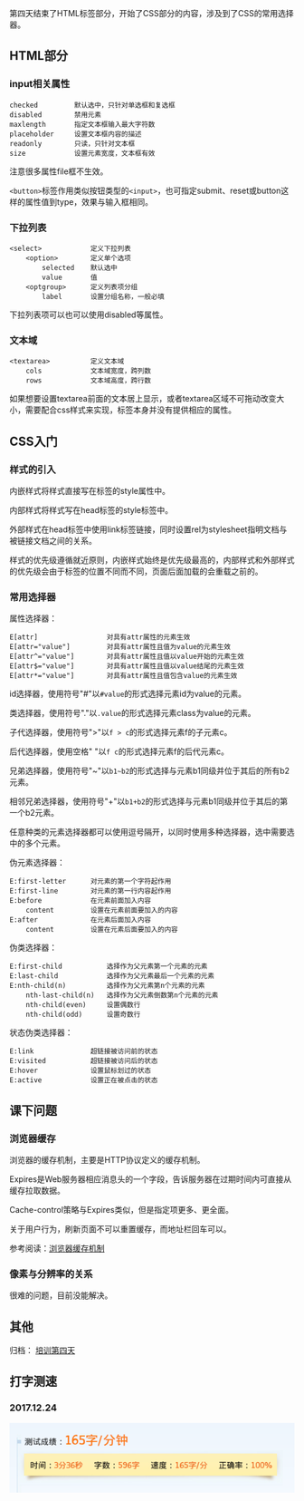 
第四天结束了HTML标签部分，开始了CSS部分的内容，涉及到了CSS的常用选择器。

## HTML部分

### input相关属性

```
checked         默认选中，只针对单选框和复选框
disabled        禁用元素
maxlength       指定文本框输入最大字符数
placeholder     设置文本框内容的描述
readonly        只读，只针对文本框
size            设置元素宽度，文本框有效
```

注意很多属性file框不生效。

`<button>`标签作用类似按钮类型的`<input>`，也可指定submit、reset或button这样的属性值到type，效果与输入框相同。

### 下拉列表

```
<select>            定义下拉列表
    <option>        定义单个选项
        selected    默认选中
        value       值
    <optgroup>      定义列表项分组
        label       设置分组名称，一般必填
```

下拉列表项可以也可以使用disabled等属性。

### 文本域

```
<textarea>          定义文本域
    cols            文本域宽度，跨列数
    rows            文本域高度，跨行数
```

如果想要设置textarea前面的文本居上显示，或者textarea区域不可拖动改变大小，需要配合css样式来实现，标签本身并没有提供相应的属性。

## CSS入门

### 样式的引入

内嵌样式将样式直接写在标签的style属性中。

内部样式将样式写在head标签的style标签中。

外部样式在head标签中使用link标签链接，同时设置rel为stylesheet指明文档与被链接文档之间的关系。

样式的优先级遵循就近原则，内嵌样式始终是优先级最高的，内部样式和外部样式的优先级会由于标签的位置不同而不同，页面后面加载的会重载之前的。

### 常用选择器

属性选择器：

```
E[attr]                 对具有attr属性的元素生效
E[attr="value"]         对具有attr属性且值为value的元素生效
E[attr^="value"]        对具有attr属性且值以value开始的元素生效
E[attr$="value"]        对具有attr属性且值以value结尾的元素生效
E[attr*="value"]        对具有attr属性且值包含value的元素生效
```

id选择器，使用符号"#"以`#value`的形式选择元素id为value的元素。

类选择器，使用符号"."以`.value`的形式选择元素class为value的元素。

子代选择器，使用符号">"以`f > c`的形式选择元素f的子元素c。

后代选择器，使用空格" "以`f c`的形式选择元素f的后代元素c。

兄弟选择器，使用符号"~"以`b1~b2`的形式选择与元素b1同级并位于其后的所有b2元素。

相邻兄弟选择器，使用符号"+"以`b1+b2`的形式选择与元素b1同级并位于其后的第一个b2元素。

任意种类的元素选择器都可以使用逗号隔开，以同时使用多种选择器，选中需要选中的多个元素。

伪元素选择器：

```
E:first-letter      对元素的第一个字符起作用
E:first-line        对元素的第一行内容起作用
E:before            在元素前面加入内容
    content         设置在元素前面要加入的内容
E:after             在元素后面加入内容
    content         设置在元素后面要加入的内容
```

伪类选择器：

```
E:first-child           选择作为父元素第一个元素的元素
E:last-child            选择作为父元素最后一个元素的元素
E:nth-child(n)          选择作为父元素第n个元素的元素
    nth-last-child(n)   选择作为父元素倒数第n个元素的元素
    nth-child(even)     设置偶数行
    nth-child(odd)      设置奇数行
```

状态伪类选择器：

```
E:link              超链接被访问前的状态
E:visited           超链接被访问后的状态
E:hover             设置鼠标划过的状态
E:active            设置正在被点击的状态
```

## 课下问题

### 浏览器缓存

浏览器的缓存机制，主要是HTTP协议定义的缓存机制。

Expires是Web服务器相应消息头的一个字段，告诉服务器在过期时间内可直接从缓存拉取数据。

Cache-control策略与Expires类似，但是指定项更多、更全面。

关于用户行为，刷新页面不可以重置缓存，而地址栏回车可以。

参考阅读：[浏览器缓存机制](https://www.cnblogs.com/skynet/archive/2012/11/28/2792503.html)

### 像素与分辨率的关系

很难的问题，目前没能解决。

## 其他

归档： [培训第四天](http://blog.smallyu.net/2017/12/24/培训第四天/)

## 打字测速

### 2017.12.24

![testing.png](./images/testing2.png)
